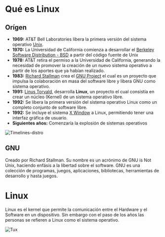 # Qué es Linux

## Orígen
- **1969:** AT&T Bell Laboratories libera la primera versión del sistema operativo [Unix](https://es.wikipedia.org/wiki/Unix).
- **1970:** La Universidad de California comienza a desarrollar el [Berkeley Software Distribution - BSD](https://es.wikipedia.org/wiki/Berkeley_Software_Distribution) a partir del código fuente de Unix
- **1978:** AT&T retira el permiso a la Universidad de California, generando la necesidad de promover la creación de un nuevo sistema operativo a partir de los aportes que ya habían realizado.
- **1983:** [Richard Stallman]() crea el [GNU Project](https://es.wikipedia.org/wiki/Proyecto_GNU) el cual es un proyecto que impulsa la colaboración en masa del software libre y libera GNU como sistema operativo.
- **1991:** [Linus Torvald](), desarrolla **Linux**, un proyecto el cual consistía en crear un núcleo (Kernel) de un sistema operativo libre.
- **1992:** Se libera la primera versión del sistema operativo Linux como un completo conjunto de software libre.
- **1992:** Se incluye el sistema [X Window]() a Linux, permitiendo tener una interfaz gráfica de usuario.
- **Siguientes años:** Comenzaría la explosión de sistemas operativos

![Timelines-distro](images/timeline-distro.jpg)

## GNU

Creado por Richard Stallman. Su nombre es un acrónimo de GNU is Not Unix, haciendo enfásis a la libertad sobre el software. GNU es una colección de programas, juegos, aplicaciones, bibliotecas, herramientas de desarrollo y hasta juegos.

# Linux

Linux es el kernel que permite la comunicación entre el Hardware y el Software en un dispositivo. Sin embargo con el paso de los años las personas se refieren a Linux como el sistema operativo.

![Tux](images/tux.jpg)